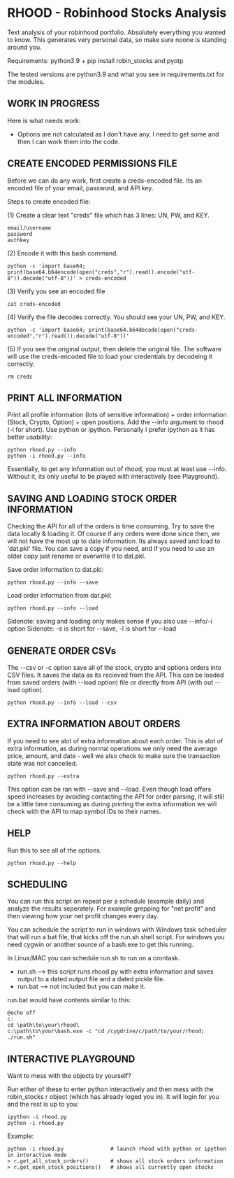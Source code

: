 # RHOOD - Robinhood Stocks Analysis

Text analysis of your robinhood portfolio. Absolutely everything you wanted to know. This generates very personal data, so make sure noone is standing around you.

Requirements: python3.9 + pip install robin_stocks and pyotp

The tested versions are python3.9 and what you see in requirements.txt for the modules.

## WORK IN PROGRESS

Here is what needs work:

- Options are not calculated as I don't have any. I need to get some and then I can work them into the code.

## CREATE ENCODED PERMISSIONS FILE

Before we can do any work, first create a creds-encoded file. Its an encoded file of your email, password, and API key.

Steps to create encoded file:

(1) Create a clear text "creds" file which has 3 lines: UN, PW, and KEY.

    email/username
    password
    authkey

(2) Encode it with this bash command.

    python -c 'import base64; print(base64.b64encode(open("creds","r").read().encode("utf-8")).decode("utf-8"))' > creds-encoded

(3) Verify you see an encoded file

    cat creds-encoded

(4) Verify the file decodes correctly. You should see your UN, PW, and KEY.

    python -c 'import base64; print(base64.b64decode(open("creds-encoded","r").read()).decode("utf-8"))'

(5) If you see the original output, then delete the original file. The software will use the creds-encoded file to load your credentials by decodeing it correctly.

    rm creds

## PRINT ALL INFORMATION

Print all profile information (lots of sensitive information) + order information (Stock, Crypto, Option) + open positions. Add the --info argument to rhood (-i for short). Use python or ipython. Personally I prefer ipython as it has better usability:

    python rhood.py --info
    python -i rhood.py --info

Essentially, to get any information out of rhood, you must at least use --info. Without it, its only useful to be played with interactively (see Playground).

## SAVING AND LOADING STOCK ORDER INFORMATION

Checking the API for all of the orders is time consuming. Try to save the data locally & loading it. Of course if any orders were done since then, we will not have the most up to date information. Its always saved and load to 'dat.pkl' file. You can save a copy if you need, and if you need to use an older copy just rename or overwrite it to dat.pkl.

Save order information to dat.pkl:

    python rhood.py --info --save

Load order information from dat.pkl:

    python rhood.py --info --load

Sidenote: saving and loading only makes sense if you also use --info/-i option 
Sidenote: -s is short for --save, -l is short for --load

## GENERATE ORDER CSVs

The --csv or -c option save all of the stock, crypto and options orders into CSV files. It saves the data as its recieved from the API. This can be loaded from saved orders (with --load option) file or directly from API (with out --load option).

    python rhood.py --info --load --csv

## EXTRA INFORMATION ABOUT ORDERS

If you need to see alot of extra information about each order. This is alot of extra information, as during normal operations we only need the average price, amount, and date - well we also check to make sure the transaction state was not cancelled.

    python rhood.py --extra

This option can be ran with --save and --load. Even though load offers speed increases by avoiding contacting the API for order parsing, it will still be a little time consuming as during printing the extra information we will check with the API to map symbol IDs to their names.

## HELP

Run this to see all of the options.

    python rhood.py --help

## SCHEDULING

You can run this script on repeat per a schedule (example daily) and analyze the results seperately. For example grepping for "net profit" and then viewing how your net profit changes every day.

You can schedule the script to run in windows with Windows task scheduler that will run a bat file, that kicks off the run.sh shell script. For windows you need cygwin or another source of a bash.exe to get this running.

In Linux/MAC you can schedule run.sh to run on a crontask.

* run.sh --> this script runs rhood.py with extra information and saves output to a dated output file and a dated pickle file.
* run.bat --> not included but you can make it.

run.bat would have contents similar to this:

    @echo off
    c:
    cd \path\to\your\rhood\
    c:\path\to\your\bash.exe -c "cd /cygdrive/c/path/to/your/rhood; ./run.sh"

## INTERACTIVE PLAYGROUND

Want to mess with the objects by yourself?

Run either of these to enter python interactively and then mess with the robin_stocks r object (which has already loged you in). It will login for you and the rest is up to you:

    ipython -i rhood.py
    python -i rhood.py

Example:

    python -i rhood.py               # launch rhood with python or ipython in interactive mode
    > r.get_all_stock_orders()       # shows all stock orders information
    > r.get_open_stock_positions()   # shows all currently open stocks